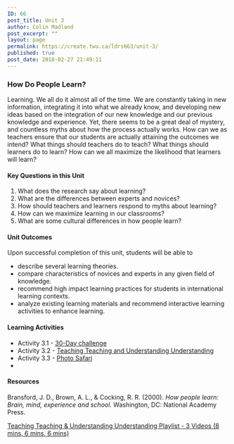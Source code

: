 ```yaml
---
ID: 66
post_title: Unit 3
author: Colin Madland
post_excerpt: ""
layout: page
permalink: https://create.twu.ca/ldrs663/unit-3/
published: true
post_date: 2018-02-27 21:49:11
---
```

### How Do People Learn?

Learning. We all do it almost all of the time. We are constantly taking in new information, integrating it into what we already know, and developing new ideas based on the integration of our new knowledge and our previous knowledge and experience. Yet, there seems to be a great deal of mystery, and countless myths about how the process actually works. How can we as teachers ensure that our students are actually attaining the outcomes we intend? What things should teachers do to teach? What things should learners do to learn? How can we all maximize the likelihood that learners will learn?

#### Key Questions in this Unit
1. What does the research say about learning?
2. What are the differences between experts and novices?
3. How should teachers and learners respond to myths about learning?
4. How can we maximize learning in our classrooms?
5. What are some cultural differences in how people learn?

#### Unit Outcomes

Upon successful completion of this unit, students will be able to
- describe several learning theories.
- compare characteristics of novices and experts in any given field of knowledge.
- recommend high impact learning practices for students in international learning contexts.
- analyze existing learning materials and recommend interactive learning activities to enhance learning.

#### Learning Activities

  - Activity 3.1 - [30-Day challenge](https://create.twu.ca/ldrs663/la-3-1/)
  - Activity 3.2 - [Teaching Teaching and Understanding Understanding](https://create.twu.ca/ldrs663/la-3-2/)
  - Activity 3.3 - [Photo Safari](https://create.twu.ca/ldrs663/la-3-3/)
-

#### Resources

Bransford, J. D., Brown, A. L., & Cocking, R. R. (2000). *How people learn: Brain, mind, experience and school*. Washington, DC: National Academy Press.

[Teaching Teaching & Understanding Understanding Playlist - 3 Videos (8 mins, 6 mins, 6 mins)](https://youtu.be/iMZA80XpP6Y)
